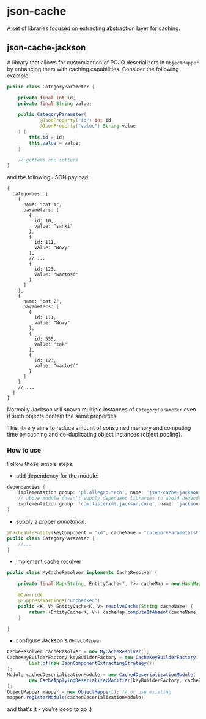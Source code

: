 # json-cache

A set of libraries focused on extracting abstraction layer for caching.

## json-cache-jackson

A library that allows for customization of POJO deserializers in `ObjectMapper` by enhancing them
with caching capabilities.
Consider the following example:

```java
public class CategoryParameter {

    private final int id;
    private final String value;

    public CategoryParameter(
            @JsonProperty("id") int id,
            @JsonProperty("value") String value
    ) {
        this.id = id;
        this.value = value;
    }

    // getters and setters
}
```

and the following JSON payload:

```json5
{
  categories: [
    {
      name: "cat 1",
      parameters: [
        {
          id: 10,
          value: "sanki"
        },
        {
          id: 111,
          value: "Nowy"
        },
        // ...
        {
          id: 123,
          value: "wartość"
        }
      ]
    },
    {
      name: "cat 2",
      parameters: [
        {
          id: 111,
          value: "Nowy"
        },
        {
          id: 555,
          value: "tak"
        },
        {
          id: 123,
          value: "wartość"
        }
      ]
    }
    // ...
  ]
}
```

Normally Jackson will spawn multiple instances of `CategoryParameter` even if such objects contain the same properties.

This library aims to reduce amount of consumed memory and computing time by caching and de-duplicating object instances
(object pooling).

### How to use

Follow those simple steps:

- add dependency for the module:

```groovy
dependencies {
    implementation group: 'pl.allegro.tech', name: 'json-cache-jackson', version: '...'
    // above module doesn't supply dependent libraries to avoid dependency pollution, so make sure you include them yourself
    implementation group: 'com.fasterxml.jackson.core', name: 'jackson-databind', version: '...'
}
```

- supply a proper _annotation_:

```java
@CacheableEntity(keyComponent = "id", cacheName = "categoryParametersCache")
public class CategoryParameter {
    //...
}
```

- implement cache resolver

```java
public class MyCacheResolver implements CacheResolver {

    private final Map<String, EntityCache<?, ?>> cacheMap = new HashMap<>();

    @Override
    @SuppressWarnings("unchecked")
    public <K, V> EntityCache<K, V> resolveCache(String cacheName) {
        return (EntityCache<K, V>) cacheMap.computeIfAbsent(cacheName, key -> new MapBasedEntityCache<>());
    }

}
```

- configure Jackson's `ObjectMapper`

```java
CacheResolver cacheResolver = new MyCacheResolver();
CacheKeyBuilderFactory keyBuilderFactory = new CacheKeyBuilderFactory(
        List.of(new JsonComponentExtractingStrategy())
);
Module cachedDeserializationModule = new CachedDeserializationModule(
        new CacheApplyingDeserializerModifier(keyBuilderFactory, cacheResolver)
);
ObjectMapper mapper = new ObjectMapper(); // or use existing
mapper.registerModule(cachedDeserializationModule);
```

and that's it - you're good to go :)
